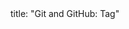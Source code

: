 <frontmatter>
title: "Git and GitHub: Tag"
</frontmatter>

<include src="unit-inPage-asFlat.md" boilerplate />